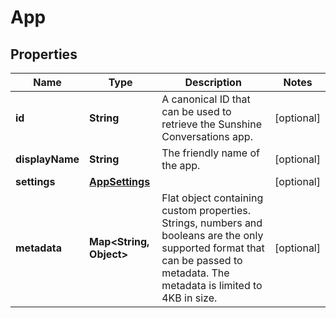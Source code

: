 

# App

## Properties

Name | Type | Description | Notes
------------ | ------------- | ------------- | -------------
**id** | **String** | A canonical ID that can be used to retrieve the Sunshine Conversations app. |  [optional]
**displayName** | **String** | The friendly name of the app. |  [optional]
**settings** | [**AppSettings**](AppSettings.md) |  |  [optional]
**metadata** | **Map&lt;String, Object&gt;** | Flat object containing custom properties. Strings, numbers and booleans  are the only supported format that can be passed to metadata. The metadata is limited to 4KB in size.  |  [optional]




